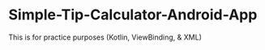 # Simple-Tip-Calculator-Android-App
 This is for practice purposes (Kotlin, ViewBinding, & XML)  
 
